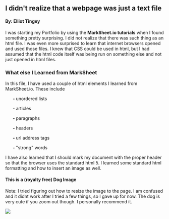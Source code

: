 <html>
<head>
<meta charset="utf-8">
</head>
<body>
<article>
<h1>I didn't realize that a webpage was just a text file</h1>
<h4>By: Elliot Tingey</h4>
<p>I was starting my Portfolio by using the <strong>MarkSheet.io tutorials</strong>
when I found something pretty surprising. I did not realize that there was such
thing as an html file. I was even more surprised to learn that internet browsers
opened and used those files. I knew that CSS could be used in html, but I
had assumed that the html code itself was being run on something else and not just opened in
html files. </p>


<h3>What else I Learned from MarkSheet</h3>

<p>In this file, I have used a couple of html elements I learned from <a>MarkSheet.io</a>. These include
<ul><strong>- </strong>unordered lists</ul><ul><strong>- </strong>articles</ul><ul><strong>- </strong>paragraphs</ul><ul><strong>- </strong>headers</ul><ul><strong>- </strong>url address tags</ul><ul><strong>- </strong>"strong" words</ul>
I have also learned that I should mark my document with the proper header so that
the browser uses the standard html 5. I learned some standard html formatting and
how to insert an image as well.</p>		


<h4>This is a (royalty free) Dog Image</h4>
<p> Note: I tried figuring out how to resize the image to the page. I am confused and it
didnt work after I tried a few things, so I gave up for now. The dog is very
cute if you zoom out though. I personally recommend it.</p>

<img src="canine.jpg">


</article>
</body>
</html>
